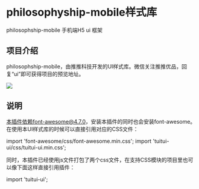 # philosophyship-mobile样式库
philosophship-mobile 手机端H5 ui 框架

## 项目介绍

philosophship-mobile，由推推科技开发的UI样式库。微信关注推推优品，回复“ui”即可获得项目的预览地址。

![](http://ui.tuituitech.com/demo/img/modal-test.jpg)

## 说明
本插件依赖font-awesome@4.7.0，安装本插件的同时也会安装font-awesome。在使用本UI样式库的时候可以直接引用对应的CSS文件：

import 'font-awesome/css/font-awesome.min.css';
import 'tuitui-ui/css/tuitui-ui.min.css';


同时，本插件已经使用js文件打包了两个css文件，在支持CSS模块的项目里也可以像下面这样直接引用插件：

import 'tuitui-ui';